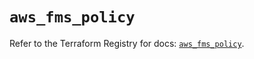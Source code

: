 # `aws_fms_policy`

Refer to the Terraform Registry for docs: [`aws_fms_policy`](https://registry.terraform.io/providers/hashicorp/aws/6.5.0/docs/resources/fms_policy).
